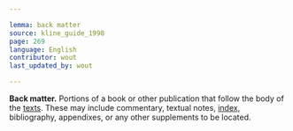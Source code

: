 ```yaml
---

lemma: back matter
source: kline_guide_1998
page: 269
language: English
contributor: wout
last_updated_by: wout

---
```


**Back matter.** Portions of a book or other publication that follow the body of the [texts](text.html). These may include commentary, textual notes, [index](index.html), bibliography, appendixes, or any other supplements to be located.
